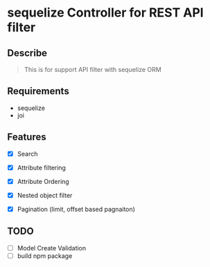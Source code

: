 # sequelize Controller for REST API filter

## Describe
> This is for support API filter with sequelize ORM

## Requirements
* sequelize
* joi

## Features
* [x] Search
* [x] Attribute filtering
* [x] Attribute Ordering
* [x] Nested object filter
* [x] Pagination (limit, offset based pagnaiton)


## TODO
* [ ] Model Create Validation
* [ ] build npm package
